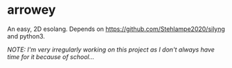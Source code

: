 # arrowey   
An easy, 2D esolang. Depends on https://github.com/Stehlampe2020/silyng and python3.   
   
*NOTE: I'm very irregularly working on this project as I don't always have time for it because of school...*   
